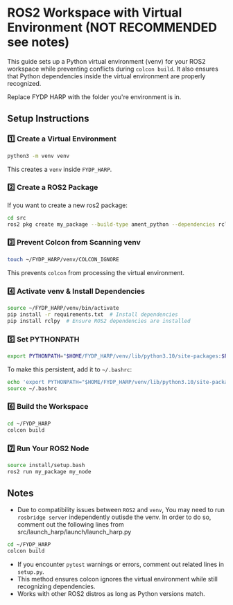 # ROS2 Workspace with Virtual Environment (NOT RECOMMENDED see notes)

This guide sets up a Python virtual environment (venv) for your ROS2 workspace while preventing conflicts during `colcon build`. It also ensures that Python dependencies inside the virtual environment are properly recognized.

Replace FYDP HARP with the folder you're environment is in.
## Setup Instructions
### 1️⃣ Create a Virtual Environment
```bash
python3 -m venv venv
```
This creates a `venv` inside `FYDP_HARP`.

### 2️⃣ Create a ROS2 Package
If you want to create a new ros2 package:
```bash
cd src
ros2 pkg create my_package --build-type ament_python --dependencies rclpy
```

### 3️⃣ Prevent Colcon from Scanning venv
```bash
touch ~/FYDP_HARP/venv/COLCON_IGNORE
```
This prevents `colcon` from processing the virtual environment.

### 4️⃣ Activate venv & Install Dependencies
```bash
source ~/FYDP_HARP/venv/bin/activate
pip install -r requirements.txt  # Install dependencies
pip install rclpy  # Ensure ROS2 dependencies are installed
```

### 5️⃣ Set PYTHONPATH
```bash
export PYTHONPATH="$HOME/FYDP_HARP/venv/lib/python3.10/site-packages:$PYTHONPATH"
```
To make this persistent, add it to `~/.bashrc`:
```bash
echo 'export PYTHONPATH="$HOME/FYDP_HARP/venv/lib/python3.10/site-packages:$PYTHONPATH"' >> ~/.bashrc
source ~/.bashrc
```

### 6️⃣ Build the Workspace
```bash
cd ~/FYDP_HARP
colcon build
```

### 7️⃣ Run Your ROS2 Node
```bash
source install/setup.bash
ros2 run my_package my_node
```

## Notes
- Due to compatibility issues between `ROS2` and `venv`, You may need to run `rosbridge server` independently outisde the venv. In order to do so, comment out the following lines from src/launch_harp/launch/launch_harp.py
```bash
cd ~/FYDP_HARP
colcon build
```
- If you encounter `pytest` warnings or errors, comment out related lines in `setup.py`.
- This method ensures colcon ignores the virtual environment while still recognizing dependencies.
- Works with other ROS2 distros as long as Python versions match.

